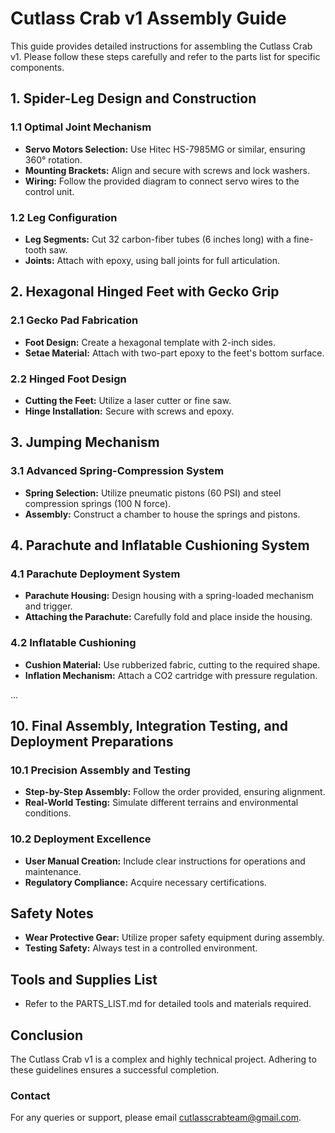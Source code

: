 # Cutlass Crab v1 Assembly Guide

This guide provides detailed instructions for assembling the Cutlass Crab v1. Please follow these steps carefully and refer to the parts list for specific components.

## 1. Spider-Leg Design and Construction

### 1.1 Optimal Joint Mechanism
- **Servo Motors Selection:** Use Hitec HS-7985MG or similar, ensuring 360° rotation.
- **Mounting Brackets:** Align and secure with screws and lock washers.
- **Wiring:** Follow the provided diagram to connect servo wires to the control unit.

### 1.2 Leg Configuration
- **Leg Segments:** Cut 32 carbon-fiber tubes (6 inches long) with a fine-tooth saw.
- **Joints:** Attach with epoxy, using ball joints for full articulation.

## 2. Hexagonal Hinged Feet with Gecko Grip

### 2.1 Gecko Pad Fabrication
- **Foot Design:** Create a hexagonal template with 2-inch sides.
- **Setae Material:** Attach with two-part epoxy to the feet's bottom surface.

### 2.2 Hinged Foot Design
- **Cutting the Feet:** Utilize a laser cutter or fine saw.
- **Hinge Installation:** Secure with screws and epoxy.

## 3. Jumping Mechanism

### 3.1 Advanced Spring-Compression System
- **Spring Selection:** Utilize pneumatic pistons (60 PSI) and steel compression springs (100 N force).
- **Assembly:** Construct a chamber to house the springs and pistons.

## 4. Parachute and Inflatable Cushioning System

### 4.1 Parachute Deployment System
- **Parachute Housing:** Design housing with a spring-loaded mechanism and trigger.
- **Attaching the Parachute:** Carefully fold and place inside the housing.

### 4.2 Inflatable Cushioning
- **Cushion Material:** Use rubberized fabric, cutting to the required shape.
- **Inflation Mechanism:** Attach a CO2 cartridge with pressure regulation.

...

## 10. Final Assembly, Integration Testing, and Deployment Preparations

### 10.1 Precision Assembly and Testing
- **Step-by-Step Assembly:** Follow the order provided, ensuring alignment.
- **Real-World Testing:** Simulate different terrains and environmental conditions.

### 10.2 Deployment Excellence
- **User Manual Creation:** Include clear instructions for operations and maintenance.
- **Regulatory Compliance:** Acquire necessary certifications.

## Safety Notes
- **Wear Protective Gear:** Utilize proper safety equipment during assembly.
- **Testing Safety:** Always test in a controlled environment.

## Tools and Supplies List
- Refer to the PARTS_LIST.md for detailed tools and materials required.

## Conclusion
The Cutlass Crab v1 is a complex and highly technical project. Adhering to these guidelines ensures a successful completion.

### Contact
For any queries or support, please email [cutlasscrabteam@gmail.com](mailto:cutlasscrabteam@gmail.com).

